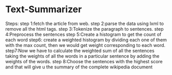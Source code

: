 # Text-Summarizer

Steps:
step 1:fetch the article from web.
step 2:parse the data using lxml to remove all the html tags. 
step 3:Tokenize the paragraph to sentences.
step 4:Preprocess the sentences
step 5:Create a histogram to get the count of each word
step6: create a weighted histogram by dividing each one of them with the max count, then we would get weight corresponding to each word.
step7:Now we have to calculate the weighted sum of all the sentences taking the weights of all the words in a particular sentence by adding the weights of the words.
step 8:Choose the sentences with the highest score and that will give u the summary of the complete wikipedia document
